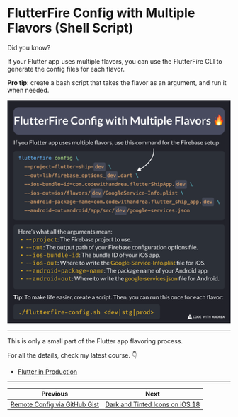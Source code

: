 # FlutterFire Config with Multiple Flavors (Shell Script)

Did you know?

If your Flutter app uses multiple flavors, you can use the FlutterFire CLI to generate the config files for each flavor.

**Pro tip**: create a bash script that takes the flavor as an argument, and run it when needed.

![](196.png)

<!--

If you Flutter app uses multiple flavors, use this command for the Firebase setup

flutterfire config \
  --project=flutter-ship-dev \
  --out=lib/firebase_options_dev.dart \
  --ios-bundle-id=com.codewithandrea.flutterShipApp.dev \
  --ios-out=ios/flavors/dev/GoogleService-Info.plist \
  --android-package-name=com.codewithandrea.flutter_ship_app.dev \
  --android-out=android/app/src/dev/google-services.json

Here’s what all the arguments mean:
--project: The Firebase project to use.
--out: The output path of your Firebase configuration options file.
--ios-bundle-id: The bundle ID of your iOS app.
--ios-out: Where to write the Google-Service-Info.plist file for iOS.
--android-package-name: The package name of your Android app.
--android-out: Where to write the google-services.json file for Android.

Tip: To make life easier, create a script. Then, you can run this once for each flavor:

./flutterfire-config.sh <dev|stg|prod>
-->

---

This is only a small part of the Flutter app flavoring process.

For all the details, check my latest course. 👇

- [Flutter in Production](https://codewithandrea.com/courses/flutter-in-production/)

---

| Previous | Next |
| -------- | ---- |
| [Remote Config via GitHub Gist](../0195-remote-config-github-gist/index.md) | [Dark and Tinted Icons on iOS 18](../0197-dark-tinted-icons-ios-18/index.md) |

<!-- TWITTER|https://x.com/biz84/status/1844285569859453382 -->
<!-- LINKEDIN|https://www.linkedin.com/posts/andreabizzotto_did-you-know-if-your-flutter-app-uses-multiple-activity-7250051558615216129-d14v -->
